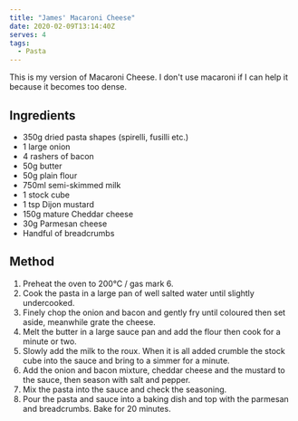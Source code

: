```yaml
---
title: "James' Macaroni Cheese"
date: 2020-02-09T13:14:40Z
serves: 4
tags:
  - Pasta
---
```


This is my version of Macaroni Cheese. I don't use macaroni if I can help it because it becomes too dense.

## Ingredients

- 350g dried pasta shapes (spirelli, fusilli etc.)
- 1 large onion
- 4 rashers of bacon
- 50g butter
- 50g plain flour
- 750ml semi-skimmed milk
- 1 stock cube
- 1 tsp Dijon mustard
- 150g mature Cheddar cheese
- 30g Parmesan cheese
- Handful of breadcrumbs

## Method

1. Preheat the oven to 200℃ / gas mark 6.
2. Cook the pasta in a large pan of well salted water until slightly undercooked.
3. Finely chop the onion and bacon and gently fry until coloured then set aside, 
 meanwhile grate the cheese.
4. Melt the butter in a large sauce pan and add the flour then cook for a minute or two.
5. Slowly add the milk to the roux. When it is all added crumble the stock cube into the
 sauce and bring to a simmer for a minute.
6. Add the onion and bacon mixture, cheddar cheese and the mustard to the sauce, then 
 season with salt and pepper.
7. Mix the pasta into the sauce and check the seasoning.
8. Pour the pasta and sauce into a baking dish and top with the parmesan and breadcrumbs. 
 Bake for 20 minutes.    
